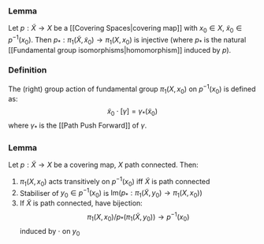 ### Lemma
Let $p:\tilde{X}\to X$ be a [[Covering Spaces|covering map]] with $x_{0}\in X$, $\tilde{x}_{0}\in p ^{-1}(x_{0})$.
Then $p_{*}:\pi_{1}(\tilde{X},\tilde{x}_{0})\to \pi_{1}(X,x_{0})$ is injective (where $p_{*}$ is the natural [[Fundamental group isomorphisms|homomorphism]] induced by $p$).

### Definition
The (right) group action of fundamental group $\pi_{1}(X,x_{0})$ on $p ^{-1}(x_{0})$ is defined as:
$$
\tilde{x}_{0}\cdot[\gamma]=\gamma_{*}(\tilde{x}_{0})
$$
where $\gamma_{*}$ is the [[Path Push Forward]] of $\gamma$.
### Lemma
Let $p:\tilde{X}\to X$ be a covering map, $X$ path connected.
Then:
1. $\pi_{1}(X,x_{0})$ acts transitively on $p ^{-1}(x_{0})$ iff $\tilde{X}$ is path connected
2. Stabiliser of $y_{0}\in p ^{-1}(x_{0})$ is $\mathrm{Im}(p_{*}:\pi_{1}(\tilde{X},y_{0})\to \pi_{1}(X,x_{0}))$
3. If $\tilde{X}$ is path connected, have bijection:
$$
\pi_{1}(X,x_{0}) / p_{*}(\pi_{1}(\tilde{X},y_{0}))\longrightarrow p ^{-1}(x_{0})
$$
induced by $\cdot$ on $y_{0}$